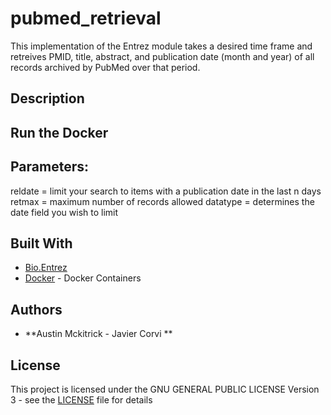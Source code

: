# pubmed_retrieval

This implementation of the Entrez module takes a desired time frame and retreives PMID, title, abstract, and publication date (month and year) of all records archived by PubMed over that period.  

## Description 




## Run the Docker 
	
	

## Parameters:
reldate = limit your search to items with a publication date in the last n days 
retmax = maximum number of records allowed
datatype = determines the date field you wish to limit 

## Built With

* [Bio.Entrez](https://biopython.org/DIST/docs/api/Bio.Entrez-module.html)
* [Docker](https://www.docker.com/) - Docker Containers

## Authors

* **Austin Mckitrick - Javier Corvi ** 


## License

This project is licensed under the GNU GENERAL PUBLIC LICENSE Version 3 - see the [LICENSE](LICENSE.txt) file for details
		
